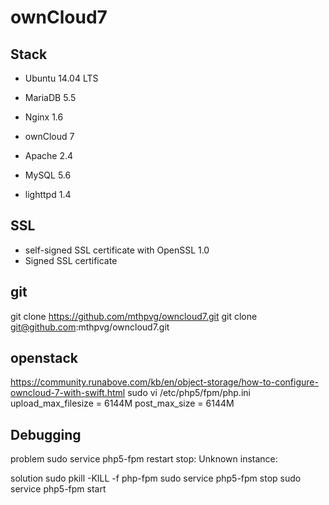 # ownCloud7

## Stack

* Ubuntu 14.04 LTS
* MariaDB 5.5
* Nginx 1.6
* ownCloud 7

* Apache 2.4
* MySQL 5.6
* lighttpd 1.4


## SSL

* self-signed SSL certificate with OpenSSL 1.0
* Signed SSL certificate


## git

git clone https://github.com/mthpvg/owncloud7.git
git clone git@github.com:mthpvg/owncloud7.git

## openstack

https://community.runabove.com/kb/en/object-storage/how-to-configure-owncloud-7-with-swift.html
sudo vi /etc/php5/fpm/php.ini
	upload_max_filesize = 6144M
	post_max_size = 6144M

## Debugging

problem
sudo service php5-fpm restart
stop: Unknown instance: 

solution
sudo pkill -KILL -f php-fpm
sudo service php5-fpm stop
sudo service php5-fpm start